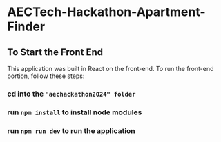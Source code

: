 # AECTech-Hackathon-Apartment-Finder
## To Start the Front End
This application was built in React on the front-end. To run the front-end portion, follow these steps:
### cd into the `"aechackathon2024" folder`
### run `npm install` to install node modules
### run `npm run dev` to run the application